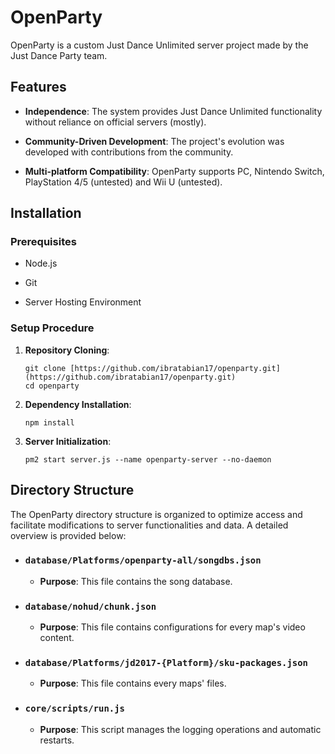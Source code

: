 # OpenParty

OpenParty is a custom Just Dance Unlimited server project made by the Just Dance Party team.

## Features

* **Independence**: The system provides Just Dance Unlimited functionality without reliance on official servers (mostly).

* **Community-Driven Development**: The project's evolution was developed with contributions from the community.

* **Multi-platform Compatibility**: OpenParty supports PC, Nintendo Switch, PlayStation 4/5 (untested) and Wii U (untested).

## Installation

### Prerequisites

* Node.js

* Git

* Server Hosting Environment

### Setup Procedure

1. **Repository Cloning**:

   ```
   git clone [https://github.com/ibratabian17/openparty.git](https://github.com/ibratabian17/openparty.git)
   cd openparty
   ```

2. **Dependency Installation**:

   ```
   npm install
   ```

3. **Server Initialization**:

   ```
   pm2 start server.js --name openparty-server --no-daemon
   ```

## Directory Structure

The OpenParty directory structure is organized to optimize access and facilitate modifications to server functionalities and data. A detailed overview is provided below:

* ### `database/Platforms/openparty-all/songdbs.json`

  * **Purpose**: This file contains the song database.

* ### `database/nohud/chunk.json`

  * **Purpose**: This file contains configurations for every map's video content.

* ### `database/Platforms/jd2017-{Platform}/sku-packages.json`

  * **Purpose**: This file contains every maps' files.

* ### `core/scripts/run.js`

  * **Purpose**: This script manages the logging operations and automatic restarts.
